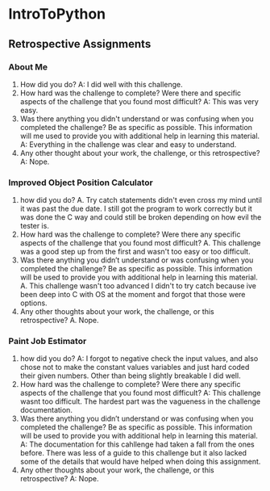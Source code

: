# IntroToPython

## Retrospective Assignments
### About Me
1. How did you do?
A: I did well with this challenge.
2. How hard was the challenge to complete? Were there and specific aspects of the challenge that you found most difficult?
A: This was very easy.
3. Was there anything you didn't understand or was confusing when you completed the challenge? Be as specific as possible. This information will me used to provide you with additional help in learning this material.
A: Everything in the challenge was clear and easy to understand.
4. Any other thought about your work, the challenge, or this retrospective?
A: Nope.

### Improved Object Position Calculator
1. how did you do?
A. Try catch statements didn't even cross my mind until it was past the due date. I still got the program to work correctly but it was done the C way and could still be broken depending on how evil the tester is.
2. How hard was the challenge to complete? Were there any specific aspects of the challenge that you found most difficult?
A. This challenge was a good step up from the first and wasn't too easy or too difficult.
3. Was there anything you didn’t understand or was confusing when you completed the challenge? Be as specific as possible. This information will be used to provide you with additional help in learning this material.
A. This challenge wasn't too advanced I didn't to try catch because ive been deep into C with OS at the moment and forgot that those were options.
4. Any other thoughts about your work, the challenge, or this retrospective?
A. Nope.

### Paint Job Estimator
1. how did you do?
A: I forgot to negative check the input values, and also chose not to make the constant values variables and just hard coded their given numbers. Other than being slightly breakable I did well.
2. How hard was the challenge to complete? Were there any specific aspects of the challenge that you found most difficult?
A: This challenge wasnt too difficult. The hardest part was the vagueness in the challenge documentation.
3. Was there anything you didn’t understand or was confusing when you completed the challenge? Be as specific as possible. This information will be used to provide you with additional help in learning this material.
A: The documentation for this cahllenge had taken a fall from the ones before. There was less of a guide to this challenge but it also lacked some of the details that would have helped when doing this assignment.
4. Any other thoughts about your work, the challenge, or this retrospective?
A: Nope.
